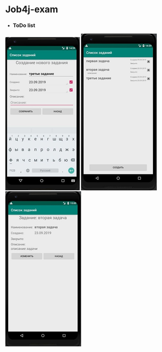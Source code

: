 # Job4j-exam
* ### ToDo list
![alt tag](todolist/screenshots/todo_list_1.JPG)
![alt tag](todolist/screenshots/todo_list_2.JPG)
![alt tag](todolist/screenshots/todo_list_3.JPG)